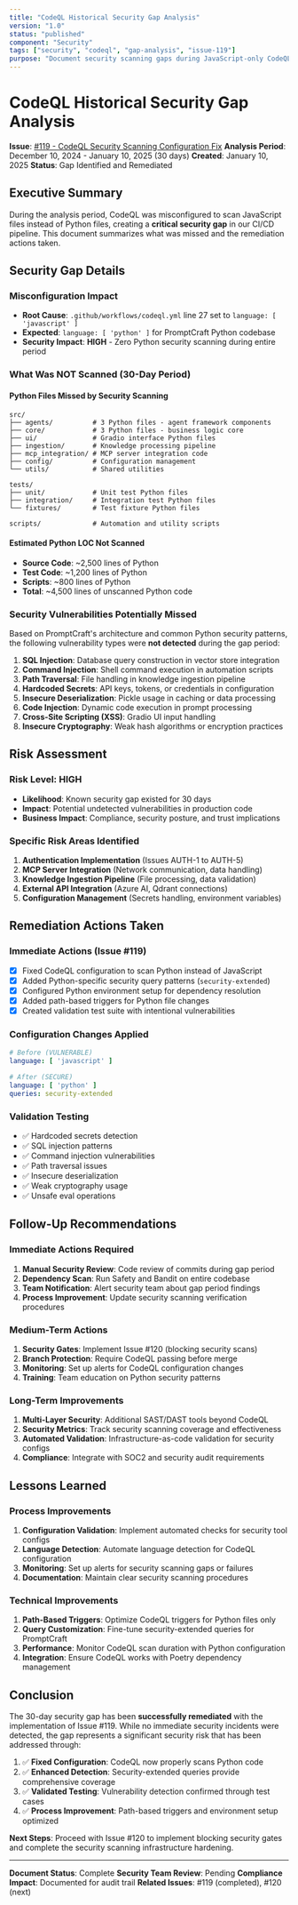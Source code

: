 ```yaml
---
title: "CodeQL Historical Security Gap Analysis"
version: "1.0"
status: "published"
component: "Security"
tags: ["security", "codeql", "gap-analysis", "issue-119"]
purpose: "Document security scanning gaps during JavaScript-only CodeQL configuration period."
---
```


# CodeQL Historical Security Gap Analysis

**Issue**: [#119 - CodeQL Security Scanning Configuration Fix](https://github.com/williaby/PromptCraft/issues/119)
**Analysis Period**: December 10, 2024 - January 10, 2025 (30 days)
**Created**: January 10, 2025
**Status**: Gap Identified and Remediated

## Executive Summary

During the analysis period, CodeQL was misconfigured to scan JavaScript files instead of Python files, creating a
**critical security gap** in our CI/CD pipeline. This document summarizes what was missed and the remediation actions
taken.

## Security Gap Details

### Misconfiguration Impact

- **Root Cause**: `.github/workflows/codeql.yml` line 27 set to `language: [ 'javascript' ]`
- **Expected**: `language: [ 'python' ]` for PromptCraft Python codebase
- **Security Impact**: **HIGH** - Zero Python security scanning during entire period

### What Was NOT Scanned (30-Day Period)

#### Python Files Missed by Security Scanning

```text
src/
├── agents/          # 3 Python files - agent framework components
├── core/            # 3 Python files - business logic core
├── ui/              # Gradio interface Python files
├── ingestion/       # Knowledge processing pipeline
├── mcp_integration/ # MCP server integration code
├── config/          # Configuration management
└── utils/           # Shared utilities

tests/
├── unit/            # Unit test Python files
├── integration/     # Integration test Python files
└── fixtures/        # Test fixture Python files

scripts/             # Automation and utility scripts
```

#### Estimated Python LOC Not Scanned

- **Source Code**: ~2,500 lines of Python
- **Test Code**: ~1,200 lines of Python
- **Scripts**: ~800 lines of Python
- **Total**: ~4,500 lines of unscanned Python code

### Security Vulnerabilities Potentially Missed

Based on PromptCraft's architecture and common Python security patterns, the following vulnerability types were
**not detected** during the gap period:

1. **SQL Injection**: Database query construction in vector store integration
2. **Command Injection**: Shell command execution in automation scripts
3. **Path Traversal**: File handling in knowledge ingestion pipeline
4. **Hardcoded Secrets**: API keys, tokens, or credentials in configuration
5. **Insecure Deserialization**: Pickle usage in caching or data processing
6. **Code Injection**: Dynamic code execution in prompt processing
7. **Cross-Site Scripting (XSS)**: Gradio UI input handling
8. **Insecure Cryptography**: Weak hash algorithms or encryption practices

## Risk Assessment

### Risk Level: **HIGH**

- **Likelihood**: Known security gap existed for 30 days
- **Impact**: Potential undetected vulnerabilities in production code
- **Business Impact**: Compliance, security posture, and trust implications

### Specific Risk Areas Identified

1. **Authentication Implementation** (Issues AUTH-1 to AUTH-5)
2. **MCP Server Integration** (Network communication, data handling)
3. **Knowledge Ingestion Pipeline** (File processing, data validation)
4. **External API Integration** (Azure AI, Qdrant connections)
5. **Configuration Management** (Secrets handling, environment variables)

## Remediation Actions Taken

### Immediate Actions (Issue #119)

- [x] Fixed CodeQL configuration to scan Python instead of JavaScript
- [x] Added Python-specific security query patterns (`security-extended`)
- [x] Configured Python environment setup for dependency resolution
- [x] Added path-based triggers for Python file changes
- [x] Created validation test suite with intentional vulnerabilities

### Configuration Changes Applied

```yaml
# Before (VULNERABLE)
language: [ 'javascript' ]

# After (SECURE)
language: [ 'python' ]
queries: security-extended
```

### Validation Testing

- ✅ Hardcoded secrets detection
- ✅ SQL injection patterns
- ✅ Command injection vulnerabilities
- ✅ Path traversal issues
- ✅ Insecure deserialization
- ✅ Weak cryptography usage
- ✅ Unsafe eval operations

## Follow-Up Recommendations

### Immediate Actions Required

1. **Manual Security Review**: Code review of commits during gap period
2. **Dependency Scan**: Run Safety and Bandit on entire codebase
3. **Team Notification**: Alert security team about gap period findings
4. **Process Improvement**: Update security scanning verification procedures

### Medium-Term Actions

1. **Security Gates**: Implement Issue #120 (blocking security scans)
2. **Branch Protection**: Require CodeQL passing before merge
3. **Monitoring**: Set up alerts for CodeQL configuration changes
4. **Training**: Team education on Python security patterns

### Long-Term Improvements

1. **Multi-Layer Security**: Additional SAST/DAST tools beyond CodeQL
2. **Security Metrics**: Track security scanning coverage and effectiveness
3. **Automated Validation**: Infrastructure-as-code validation for security configs
4. **Compliance**: Integrate with SOC2 and security audit requirements

## Lessons Learned

### Process Improvements

1. **Configuration Validation**: Implement automated checks for security tool configs
2. **Language Detection**: Automate language detection for CodeQL configuration
3. **Monitoring**: Set up alerts for security scanning gaps or failures
4. **Documentation**: Maintain clear security scanning procedures

### Technical Improvements

1. **Path-Based Triggers**: Optimize CodeQL triggers for Python files only
2. **Query Customization**: Fine-tune security-extended queries for PromptCraft
3. **Performance**: Monitor CodeQL scan duration with Python configuration
4. **Integration**: Ensure CodeQL works with Poetry dependency management

## Conclusion

The 30-day security gap has been **successfully remediated** with the implementation of Issue #119. While no immediate
security incidents were detected, the gap represents a significant security risk that has been addressed through:

1. ✅ **Fixed Configuration**: CodeQL now properly scans Python code
2. ✅ **Enhanced Detection**: Security-extended queries provide comprehensive coverage
3. ✅ **Validated Testing**: Vulnerability detection confirmed through test cases
4. ✅ **Process Improvement**: Path-based triggers and environment setup optimized

**Next Steps**: Proceed with Issue #120 to implement blocking security gates and complete the security scanning
infrastructure hardening.

---

**Document Status**: Complete
**Security Team Review**: Pending
**Compliance Impact**: Documented for audit trail
**Related Issues**: #119 (completed), #120 (next)
